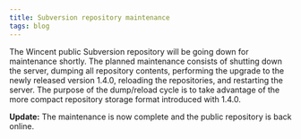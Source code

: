 ```yaml
---
title: Subversion repository maintenance
tags: blog
---
```


The Wincent public Subversion repository will be going down for maintenance shortly. The planned maintenance consists of shutting down the server, dumping all repository contents, performing the upgrade to the newly released version 1.4.0, reloading the repositories, and restarting the server. The purpose of the dump/reload cycle is to take advantage of the more compact repository storage format introduced with 1.4.0.

**Update:** The maintenance is now complete and the public repository is back online.

